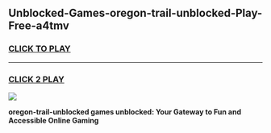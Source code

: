
## Unblocked-Games-oregon-trail-unblocked-Play-Free-a4tmv
<h3>
<a href="https://premium76.site?title=oregon-trail-unblocked&ref=21A">CLICK TO PLAY</a></h3>
<hr>

<h3>
<a href="https://premium76.site?title=oregon-trail-unblocked&ref=21A">CLICK 2 PLAY</a>
  
</h3>

<a href="https://premium76.site?title=oregon-trail-unblocked&ref=21A"><img src="https://clearcache.store/games.png"></a>


**oregon-trail-unblocked games unblocked: Your Gateway to Fun and Accessible Online Gaming**
